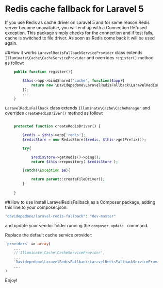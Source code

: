 # Redis cache fallback for Laravel 5

If you use Redis as cache driver on Laravel 5 and for some reason Redis server became unavailable, you will end up with a Connection Refused exception.
This package simply checks for the connection and if test fails, cache is switched to file driver.
As soon as Redis come back it will be used again.

##How it works
```LaravelRedisFallbackServiceProvider``` class extends ```Illuminate\Cache\CacheServiceProvider``` and overrides ```register()``` method as follow:
```php
	public function register(){

		$this->app->bindShared('cache', function($app){
			return new \Davidepedone\LaravelRedisFallback\LaravelRedisFallback($app);
		});
		...
	}
```
```LaravelRedisFallback``` class extends ```Illuminate\Cache\CacheManager``` and overrides ```createRedisDriver()``` method as follow:
```php

    protected function createRedisDriver() {

        $redis = $this->app['redis'];
        $redisStore = new RedisStore($redis, $this->getPrefix());

        try{

            $redisStore->getRedis()->ping();
            return $this->repository( $redisStore );

        }catch(\Exception $e){

            return parent::createFileDriver();
        }
        
    }

```

##How to use
Install LaravelRedisFallback as a Composer package, adding this line to your composer.json:

```php
"davidepedone/laravel-redis-fallback": "dev-master"
```
and update your vendor folder running the ```composer update ``` command.

Replace the default cache service provider: 

```php
'providers' => array(
	...
	//'Illuminate\Cache\CacheServiceProvider',
	...
	'Davidepedone\LaravelRedisFallback\LaravelRedisFallbackServiceProvider'
	...
)
```

Enjoy!
